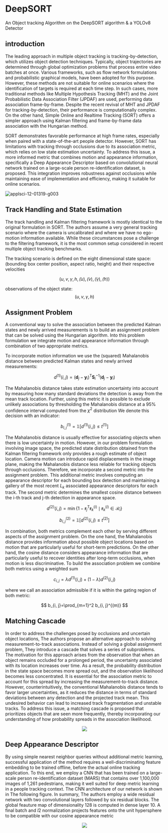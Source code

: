 # DeepSORT
An Object tracking Algorithm on the DeepSORT algorithm &amp; a YOLOv8 Detector

## introduction

The leading approach in multiple object tracking is tracking-by-detection, which utilizes object detection techniques. Typically, object trajectories are determined through global optimization problems that process entire video batches at once. Various frameworks, such as flow network formulations and probabilistic graphical models, have been adopted for this purpose. However, these methods are not suitable for online scenarios where the identification of targets is required at each time step. 
In such cases, more traditional methods like Multiple Hypothesis Tracking (MHT) and the Joint Probabilistic Data Association Filter (JPDAF) are used, performing data association frame-by-frame. Despite the recent revival of MHT and JPDAF for tracking-by-detection, their performance is computationally complex. On the other hand, Simple Online and Realtime Tracking (SORT) offers a simpler approach using Kalman filtering and frame-by-frame data association with the Hungarian method. 

SORT demonstrates favorable performance at high frame rates, especially when paired with a state-of-the-art people detector. However, SORT has limitations with tracking through occlusions due to its association metric, which relies on low state estimation uncertainty. To address this issue, a more informed metric that combines motion and appearance information, specifically a Deep Appearance Descriptor based on convolutional neural network trained on a large-scale person re-identification dataset, is proposed. This integration improves robustness against occlusions while maintaining ease of implementation and efficiency, making it suitable for online scenarios.

![applsci-12-01319-g003](https://github.com/Mazen-Elaraby/DeepSORT/assets/99294980/a16a3960-664d-4396-bf3f-8dd7560b92fc)

## Track Handling and State Estimation

The track handling and Kalman filtering framework is mostly identical to the original formulation in SORT. The authors assume a very general tracking scenario where the camera is uncalibrated and where we have no ego-motion information available. While these circumstances pose a challenge to the filtering framework, it is the most common setup considered in recent multiple object tracking benchmarks.

The tracking scenario is defined on the eight dimensional state space: (bounding box center position, aspect ratio, height) and their respective velocities

$$(u,v,\gamma,h,\dot(u),\dot(v),\dot(\gamma),\dot(h))$$

observations of the object state:
$$(u,v,\gamma,h)$$

## Assignment Problem

A conventional way to solve the association between the predicted Kalman states and newly arrived measurements is to build an assignment problem that can be solved using the Hungarian algorithm. Into this problem formulation we integrate motion and appearance information through combination of two appropriate metrics.

To incorporate motion information we use the (squared) Mahalanobis distance between predicted Kalman states and newly arrived measurements:

$$
d^{(1)}(i, j)=\left(\boldsymbol{d}_j-\boldsymbol{y}_i\right)^{\mathrm{T}} \boldsymbol{S}_i^{-1}\left(\boldsymbol{d}_j-\boldsymbol{y}_i\right)
$$

The Mahalanobis distance takes state estimation uncertainty into account by measuring how many standard deviations the detection is away from the mean track location. Further, using this metric it is possible to exclude unlikely associations by thresholding the Mahalanobis distance at a 95% confidence interval computed from the $\chi^2$ distribution We denote this decision with an indicator:

$$
b_{i, j}^{(1)}=\mathbb{1}\left[d^{(1)}(i, j) \leq t^{(1)}\right]
$$

The Mahalanobis distance is usually effective for associating objects when there is low uncertainty in motion. However, in our problem formulation involving image space, the predicted state distribution obtained from the Kalman filtering framework only provides a rough estimate of object location. Camera motion can introduce rapid displacements in the image plane, making the Mahalanobis distance less reliable for tracking objects through occlusions. Therefore, we incorporate a second metric into the assignment problem. This additional metric involves computing an appearance descriptor for each bounding box detection and maintaining a gallery of the most recent $L_k$ associated appearance descriptors for each track. The second metric determines the smallest cosine distance between the i-th track and j-th detection in appearance space.

$$
d^{(2)}(i, j)=\min \left\lbrace 1-\boldsymbol{r}_j{ }^{\mathrm{T}} \boldsymbol{r}_k^{(i)} \mid \boldsymbol{r}_k^{(i)} \in \mathcal{R}_i\right\rbrace
$$

$$
b_{i, j}^{(2)}=\mathbb{1}\left[d^{(2)}(i, j) \leq t^{(2)}\right]
$$

In combination, both metrics complement each other by serving different aspects of the assignment problem. On the one hand, the Mahalanobis distance provides information about possible object locations based on motion that are particularly useful for short-term predictions. On the other hand, the cosine distance considers appearance information that are particularly useful to recover identities after long-term occlusions, when motion is less discriminative. To build the association problem we combine both metrics using a weighted sum

$$
c_{i, j}=\lambda d^{(1)}(i, j)+(1-\lambda) d^{(2)}(i, j)
$$

where we call an association admissible if it is within the gating region of both metric:

$$
b_{i, j}=\prod_{m=1}^2 b_{i, j}^{(m)}
$$

## Matching Cascade

In order to address the challenges posed by occlusions and uncertain object locations, The authors propose an alternative approach to solving measurement-to-track associations. Instead of solving a global assignment problem, They introduce a cascade that solves a series of subproblems. The motivation for this approach arises from the observation that when an object remains occluded for a prolonged period, the uncertainty associated with its location increases over time. As a result, the probability distribution in the state space becomes more spread out, and the observation likelihood becomes less concentrated. It is essential for the association metric to account for this spread by increasing the measurement-to-track distance. However, counterintuitively, the conventional Mahalanobis distance tends to favor larger uncertainties, as it reduces the distance in terms of standard deviations between any detection and the projected track mean. This undesired behavior can lead to increased track fragmentation and unstable tracks. To address this issue, a matching cascade is proposed that prioritizes objects that are seen more frequently, thereby incorporating our understanding of how probability spreads in the association likelihood.

<p align="center">
  <img src="https://github.com/Mazen-Elaraby/DeepSORT/assets/99294980/955ccc43-3298-462e-b2f9-5787e392b5bd" />
</p>

## Deep Appearance Descriptor

By using simple nearest neighbor queries without additional metric learning, successful application of the method requires a well-discriminating feature embedding to be trained offline, before the actual online tracking application. To this end, we employ a CNN that has been trained on a large-scale person re-identification dataset (MARS) that contains over 1,100,000 images of 1,261 pedestrians, making it well suited for deep metric learning in a people tracking context. The CNN architecture of our network is shown in The following figure. In summary, The authors employ a wide residual network with two convolutional layers followed by six residual blocks. The global feauture map of dimensionality 128 is computed in dense layer 10. A final batch and $l2$ normalization projects features onto the unit hypersphere to be compatible with our cosine appearance metric

<p align="center">
  <img src="https://github.com/Mazen-Elaraby/DeepSORT/assets/99294980/5577ffc7-59bf-44c1-9c30-0a271ce3721b" />
</p>
